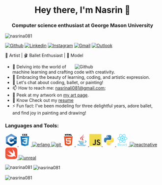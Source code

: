 <h1 align="center">Hey there, I'm Nasrin 🌺 </h1>
<h3 align="center">Computer science enthusiast at George Mason University</h3>

<p align="left"> <img src="https://komarev.com/ghpvc/?username=nasrina081&label=Profile%20views&color=0e75b6&style=flat" alt="nasrina081" /> </p>

[![Github](https://img.shields.io/badge/-Github-000?style=flat&logo=Github&logoColor=white)](https://github.com/nasrina081)
[![Linkedin](https://img.shields.io/badge/-LinkedIn-blue?style=flat&logo=Linkedin&logoColor=white)](https://www.linkedin.com/in/nasrin-ali-001220190/)
[![Instagram](https://img.shields.io/badge/-Instagram-c13584?style=flat&labelColor=c13584&logo=instagram&logoColor=white)](https://www.instagram.com/nvsrvn/)
[![Gmail](https://img.shields.io/badge/-Gmail-c14438?style=flat&logo=Gmail&logoColor=white)](mailto:nasrinali081@gmail.com)
[![Outlook](https://img.shields.io/badge/-Outlook-0078D4?style=flat&logo=Microsoft-Outlook&logoColor=white)](mailto:nali28@gmu.edu)
&nbsp;


🎨 Artist | 🩰 Ballet Enthusiast | 🎤 Model

<!-- Any image aligned to the right. Beware the width -->
<img width="55%" align="right" alt="Github" src="https://github.com/nasrina081/images/blob/main/.github/workflows/Saron3.gif?raw=true" />

- 🔭 Delving into the world of machine learning and crafting code with creativity.
- 🌱 Embracing the beauty of learning, coding, and artistic expression.
- 💬 Let's chat about coding, ballet, or painting!
- 📫 How to reach me: nasrinali081@gmail.com;
- 🎨 Peek at my artwork on [my art page](https://www.instagram.com/nasrinspalette/).
- 📄 Know Check out my [resume](https://drive.google.com/file/d/1vDQGIfnBvKKdu9IBCih8pc_ppvG29SxL/view?usp=sharing)
- ⚡ Fun fact: I've been modeling for three delightful years, adore ballet, and find joy in painting and drawing!

<h3 align="left">Languages and Tools:</h3>
<p align="left"> <a href="https://www.w3schools.com/cpp/" target="_blank" rel="noreferrer"> <img src="https://raw.githubusercontent.com/devicons/devicon/master/icons/cplusplus/cplusplus-original.svg" alt="cplusplus" width="40" height="40"/> </a> <a href="https://www.w3schools.com/css/" target="_blank" rel="noreferrer"> <img src="https://raw.githubusercontent.com/devicons/devicon/master/icons/css3/css3-original-wordmark.svg" alt="css3" width="40" height="40"/> </a> <a href="https://www.erlang.org/" target="_blank" rel="noreferrer"> <img src="https://www.vectorlogo.zone/logos/erlang/erlang-official.svg" alt="erlang" width="40" height="40"/> </a> <a href="https://git-scm.com/" target="_blank" rel="noreferrer"> <img src="https://www.vectorlogo.zone/logos/git-scm/git-scm-icon.svg" alt="git" width="40" height="40"/> </a> <a href="https://www.w3.org/html/" target="_blank" rel="noreferrer"> <img src="https://raw.githubusercontent.com/devicons/devicon/master/icons/html5/html5-original-wordmark.svg" alt="html5" width="40" height="40"/> </a> <a href="https://www.java.com" target="_blank" rel="noreferrer"> <img src="https://raw.githubusercontent.com/devicons/devicon/master/icons/java/java-original.svg" alt="java" width="40" height="40"/> </a> <a href="https://developer.mozilla.org/en-US/docs/Web/JavaScript" target="_blank" rel="noreferrer"> <img src="https://raw.githubusercontent.com/devicons/devicon/master/icons/javascript/javascript-original.svg" alt="javascript" width="40" height="40"/> </a> <a href="https://www.python.org" target="_blank" rel="noreferrer"> <img src="https://raw.githubusercontent.com/devicons/devicon/master/icons/python/python-original.svg" alt="python" width="40" height="40"/> </a> <a href="https://reactjs.org/" target="_blank" rel="noreferrer"> <img src="https://raw.githubusercontent.com/devicons/devicon/master/icons/react/react-original-wordmark.svg" alt="react" width="40" height="40"/> </a> <a href="https://reactnative.dev/" target="_blank" rel="noreferrer"> <img src="https://reactnative.dev/img/header_logo.svg" alt="reactnative" width="40" height="40"/> </a> <a href="https://developer.apple.com/swift/" target="_blank" rel="noreferrer"> <img src="https://raw.githubusercontent.com/devicons/devicon/master/icons/swift/swift-original.svg" alt="swift" width="40" height="40"/> </a> <a href="https://unrealengine.com/" target="_blank" rel="noreferrer"> <img src="https://raw.githubusercontent.com/kenangundogan/fontisto/036b7eca71aab1bef8e6a0518f7329f13ed62f6b/icons/svg/brand/unreal-engine.svg" alt="unreal" width="40" height="40"/> </a> </p>

<p><img align="left" src="https://github-readme-stats.vercel.app/api/top-langs?username=nasrina081&show_icons=true&locale=en&layout=compact" alt="nasrina081" /></p>

<p>&nbsp;<img align="center" src="https://github-readme-stats.vercel.app/api?username=nasrina081&show_icons=true&locale=en" alt="nasrina081" /></p>

<p><img align="center" src="https://github-readme-streak-stats.herokuapp.com/?user=nasrina081&" alt="nasrina081" /></p>

